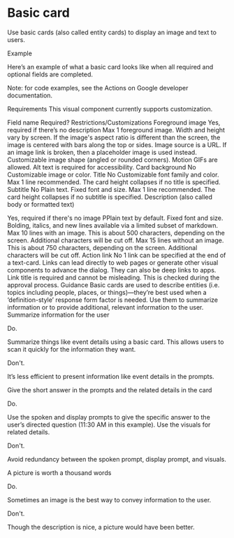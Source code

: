# Basic card

Use basic cards (also called entity cards) to display an image and text to
users.

Example

Here’s an example of what a basic card looks like when all required and optional
fields are completed.

Note: for code examples, see the Actions on Google developer documentation.

Requirements
This visual component currently supports customization.

Field name	Required?	Restrictions/Customizations
Foreground image	Yes, required if there’s no description
Max 1 foreground image.
Width and height vary by screen. If the image's aspect ratio is different than the screen, the image is centered with bars along the top or sides.
Image source is a URL. If an image link is broken, then a placeholder image is used instead.
Customizable image shape (angled or rounded corners).
Motion GIFs are allowed.
Alt text is required for accessibility.
Card background	No
Customizable image or color.
Title	No
Customizable font family and color.
Max 1 line recommended.
The card height collapses if no title is specified.
Subtitle	No
Plain text. Fixed font and size.
Max 1 line recommended.
The card height collapses if no subtitle is specified.
Description
(also called body or formatted text)

Yes, required if there's no image
PPlain text by default. Fixed font and size.
Bolding, italics, and new lines available via a limited subset of markdown.
Max 10 lines with an image. This is about 500 characters, depending on the screen. Additional characters will be cut off.
Max 15 lines without an image. This is about 750 characters, depending on the screen. Additional characters will be cut off.
Action link	No
1 link can be specified at the end of a text-card.
Links can lead directly to web pages or generate other visual components to advance the dialog. They can also be deep links to apps.
Link title is required and cannot be misleading. This is checked during the approval process.
Guidance
Basic cards are used to describe entities (i.e. topics including people, places, or things)—they’re best used when a ‘definition-style’ response form factor is needed. Use them to summarize information or to provide additional, relevant information to the user.
Summarize information for the user

Do.

Summarize things like event details using a basic card. This allows users to scan it quickly for the information they want.


Don't.

It’s less efficient to present information like event details in the prompts.

Give the short answer in the prompts and the related details in the card

Do.

Use the spoken and display prompts to give the specific answer to the user’s directed question (11:30 AM in this example). Use the visuals for related details.


Don't.

Avoid redundancy between the spoken prompt, display prompt, and visuals.

A picture is worth a thousand words

Do.

Sometimes an image is the best way to convey information to the user.


Don't.

Though the description is nice, a picture would have been better.

